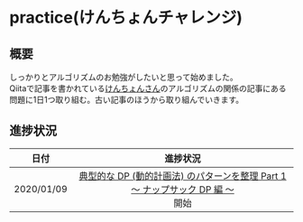 # practice(けんちょんチャレンジ)

## 概要
しっかりとアルゴリズムのお勉強がしたいと思って始めました。  
Qiitaで記事を書かれている[けんちょんさん](https://qiita.com/drken)のアルゴリズムの関係の記事にある問題に1日1つ取り組む。古い記事のほうから取り組んでいきます。

## 進捗状況
|日付|進捗状況|
|:-:|:-:|
|2020/01/09|[典型的な DP (動的計画法) のパターンを整理 Part 1 ～ ナップサック DP 編 ～](https://qiita.com/drken/items/a5e6fe22863b7992efdb)<br>開始|